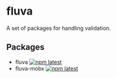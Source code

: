 # fluva

A set of packages for handling validation.


## Packages

- fluva [![npm latest](http://img.shields.io/npm/v/fluva.svg?style=flat)](https://npmjs.org/package/fluva "View this project on npm")
- fluva-mobx [![npm latest](http://img.shields.io/npm/v/fluva-mobx.svg?style=flat)](https://npmjs.org/package/fluva-mobx "View this project on npm")
